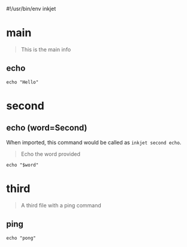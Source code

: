 #!/usr/bin/env inkjet

# main

> This is the main info

## echo

```
echo "Hello"
```

<!-- In this example, the contents below were imported from a seperate file. The h1 title `second` is parsed as an h2 and so on. -->

<!-- inkfile: ./tests/inkjet.md -->

# second

## echo (word=Second)

When imported, this command would be called as `inkjet second echo`.

> Echo the word provided

```
echo "$word"
```

# third

> A third file with a ping command

## ping

```
echo "pong"
```
